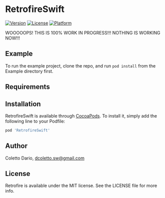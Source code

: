 # RetrofireSwift

[![Version](https://img.shields.io/cocoapods/v/RetrofireSwift.svg?style=flat)](https://cocoapods.org/pods/RetrofireSwift)
[![License](https://img.shields.io/cocoapods/l/RetrofireSwift.svg?style=flat)](https://cocoapods.org/pods/RetrofireSwift)
[![Platform](https://img.shields.io/cocoapods/p/RetrofireSwift.svg?style=flat)](https://cocoapods.org/pods/RetrofireSwift)

WOOOOOPS! THIS IS 100% WORK IN PROGRESS!!! NOTHING IS WORKING NOW!!!

## Example

To run the example project, clone the repo, and run `pod install` from the Example directory first.

## Requirements

## Installation

RetrofireSwift is available through [CocoaPods](https://cocoapods.org). To install
it, simply add the following line to your Podfile:

```ruby
pod 'RetrofireSwift'
```

## Author

Coletto Dario, dcoletto.sw@gmail.com

## License

Retrofire is available under the MIT license. See the LICENSE file for more info.
